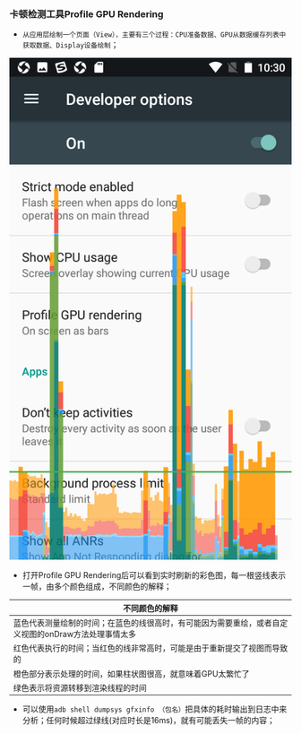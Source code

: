 ### 卡顿检测工具Profile GPU Rendering
+ `从应用层绘制一个页面（View），主要有三个过程：CPU准备数据、GPU从数据缓存列表中获取数据、Display设备绘制`；

![image](https://github.com/ningbaoqi/PerformanceOptimization/blob/master/gif/pic-7.jpg)

+ 打开Profile GPU Rendering后可以看到实时刷新的彩色图，每一根竖线表示一帧，由多个颜色组成，不同颜色的解释；

|不同颜色的解释|
|------|
|蓝色代表测量绘制的时间；在蓝色的线很高时，有可能因为需要重绘，或者自定义视图的onDraw方法处理事情太多|
|红色代表执行的时间；当红色的线非常高时，可能是由于重新提交了视图而导致的|
|橙色部分表示处理的时间，如果柱状图很高，就意味着GPU太繁忙了|
|绿色表示将资源转移到渲染线程的时间|

+ 可以使用`adb shell dumpsys gfxinfo （包名）`把具体的耗时输出到日志中来分析；任何时候超过绿线(对应时长是16ms)，就有可能丢失一帧的内容；
